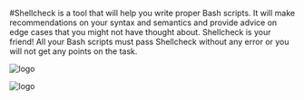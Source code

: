 #Shellcheck
 is a tool that will help you write proper Bash scripts. It will make recommendations on your syntax and semantics and provide advice on edge cases that you might not have thought about. Shellcheck is your friend! All your Bash scripts must pass Shellcheck without any error or you will not get any points on the task.

![logo](https://s3.amazonaws.com/intranet-projects-files/holbertonschool-sysadmin_devops/251/Vxotqyj.png)

![logo](https://s3.amazonaws.com/intranet-projects-files/holbertonschool-sysadmin_devops/251/ubHWxDU.png)
